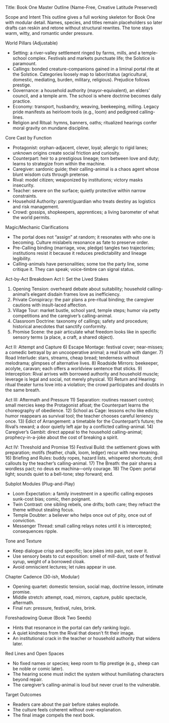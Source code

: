 Title: Book One Master Outline (Name-Free, Creative Latitude Preserved)

Scope and Intent
This outline gives a full working skeleton for Book One with modular detail. Names, species, and titles remain placeholders so later drafts can reskin and retone without structural rewrites. The tone stays warm, witty, and romantic under pressure.

World Pillars (Adjustable)
- Setting: a river-valley settlement ringed by farms, mills, and a temple-school complex. Festivals and markets punctuate life; the Solstice is paramount.
- Callings: bonded creature-companions gained in a liminal portal rite at the Solstice. Categories loosely map to labor/status (agricultural, domestic, mediating, burden, military, religious). Prejudice follows prestige.
- Governance: a household authority (mayor-equivalent), an elders’ council, and a temple arm. The school is where doctrine becomes daily practice.
- Economy: transport, husbandry, weaving, beekeeping, milling. Legacy pride manifests as heirloom tools (e.g., loom) and pedigreed calling-lines.
- Religion and Ritual: hymns, banners, oaths; ritualized hearings confer moral gravity on mundane discipline.

Core Cast by Function
- Protagonist: orphan-adjacent, clever, loyal; allergic to rigid lanes; unknown origins create social friction and curiosity.
- Counterpart: heir to a prestigious lineage; torn between love and duty; learns to strategize from within the machine.
- Caregiver: sardonic guide; their calling-animal is a chaos agent whose blunt wisdom cuts through pretense.
- Rival: model citizen; weaponized by institutions; victory masks insecurity.
- Teacher: severe on the surface; quietly protective within narrow constraints.
- Household Authority: parent/guardian who treats destiny as logistics and risk management.
- Crowd: gossips, shopkeepers, apprentices; a living barometer of what the world permits.

Magic/Mechanic Clarifications
- The portal does not “assign” at random; it resonates with who one is becoming. Culture mislabels resonance as fate to preserve order.
- Pre-Calling binding (marriage, vow, pledge) tangles two trajectories; institutions resist it because it reduces predictability and lineage legibility.
- Calling-animals have personalities; some toe the party line, some critique it. They can speak; voice-timbre can signal status.

Act-by-Act Breakdown
Act I: Set the Lived Stakes
1) Opening Tension: overheard debate about suitability; household calling-animal’s elegant disdain frames love as inefficiency.
2) Private Conspiracy: the pair plans a pre-ritual binding; the caregiver cautions with insult-laced affection.
3) Village Tour: market bustle, school yard, temple steps; humor via petty competitions and the caregiver’s calling-animal.
4) Classroom Doctrine: taxonomy of callings; safety and procedure; historical anecdotes that sanctify conformity.
5) Promise Scene: the pair articulate what freedom looks like in specific sensory terms (a place, a craft, a shared object).

Act II: Attempt and Capture
6) Escape Montage: festival cover; near-misses; a comedic betrayal by an uncooperative animal; a real brush with danger.
7) Road Interlude: stars, streams, cheap bread; tenderness without melodrama; glimpses of alternative lives.
8) Roadside Mirrors: beekeeper, acolyte, caravan; each offers a worldview sentence that sticks.
9) Interception: Rival arrives with borrowed authority and household muscle; leverage is legal and social, not merely physical.
10) Return and Hearing: ritual theater turns love into a violation; the crowd participates and doubts in the same breath.

Act III: Aftermath and Pressure
11) Separation: routines reassert control; small mercies keep the Protagonist afloat; the Counterpart learns the choreography of obedience.
12) School as Cage: lessons echo like edicts; humor reappears as survival tool; the teacher chooses careful leniency once.
13) Edict of Arrangement: a timetable for the Counterpart’s future; the Rival’s reward; a door quietly left ajar by a conflicted calling-animal.
14) Caregiver’s Gambit: direct appeal to the household calling-animal; prophecy-in-a-joke about the cost of breaking a spirit.

Act IV: Threshold and Promise
15) Festival Build: the settlement glows with preparation; motifs (feather, chalk, loom, ledger) recur with new meaning.
16) Briefing and Rules: buddy ropes, hazard lists, whispered shortcuts; droll callouts by the teacher’s calling-animal.
17) The Breath: the pair shares a wordless pact; no deus ex machina—only courage.
18) The Open: portal light; sounds quiet to a bell-tone; step forward; end.

Subplot Modules (Plug-and-Play)
- Loom Expectation: a family investment in a specific calling exposes sunk-cost bias; comic, then poignant.
- Twin Contrast: one sibling rebels, one drifts; both care; they refract the theme without stealing focus.
- Temple Doubter: a believer who helps once out of pity, once out of conviction.
- Messenger Thread: small calling relays notes until it is intercepted; consequences ripple.

Tone and Texture
- Keep dialogue crisp and specific; lace jokes into pain, not over it.
- Use sensory beats to cut exposition: smell of mill-dust, taste of festival syrup, weight of a borrowed cloak.
- Avoid omniscient lectures; let rules appear in use.

Chapter Cadence (30-ish, Modular)
- Opening quartet: domestic tension, social map, doctrine lesson, intimate promise.
- Middle stretch: attempt, road, mirrors, capture, public spectacle, aftermath.
- Final run: pressure, festival, rules, brink.

Foreshadowing Queue (Book Two Seeds)
- Hints that resonance in the portal can defy ranking logic.
- A quiet kindness from the Rival that doesn’t fit their image.
- An institutional crack in the teacher or household authority that widens later.

Red Lines and Open Spaces
- No fixed names or species; keep room to flip prestige (e.g., sheep can be noble or comic later).
- The hearing scene must indict the system without humiliating characters beyond repair.
- The caregiver’s calling-animal is loud but never cruel to the vulnerable.

Target Outcomes
- Readers care about the pair before stakes explode.
- The culture feels coherent without over-explanation.
- The final image compels the next book.


